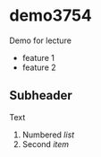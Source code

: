 # demo3754
Demo for lecture

- feature 1
- feature 2

## Subheader 

Text

1. Numbered _list_
2. Second *item*
